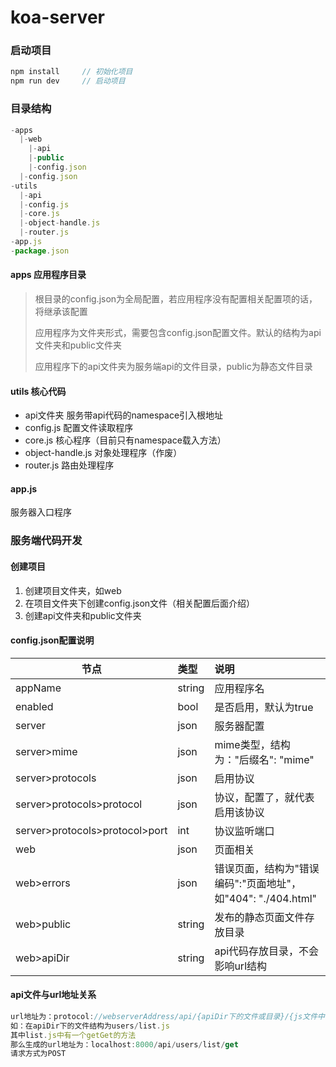 # koa-server
### 启动项目
```javascript
npm install     // 初始化项目
npm run dev     // 启动项目
```

### 目录结构
```javascript
-apps
  |-web
    |-api
    |-public
    |-config.json
  |-config.json
-utils
  |-api
  |-config.js
  |-core.js
  |-object-handle.js
  |-router.js
-app.js
-package.json
```
#### apps 应用程序目录
> <p>根目录的config.json为全局配置，若应用程序没有配置相关配置项的话，将继承该配置</p>
> <p>应用程序为文件夹形式，需要包含config.json配置文件。默认的结构为api文件夹和public文件夹</p>
> <p>应用程序下的api文件夹为服务端api的文件目录，public为静态文件目录</p>

#### utils 核心代码
+ api文件夹 服务带api代码的namespace引入根地址
+ config.js 配置文件读取程序
+ core.js 核心程序（目前只有namespace载入方法）
+ object-handle.js 对象处理程序（作废）
+ router.js 路由处理程序

#### app.js
服务器入口程序

### 服务端代码开发
#### 创建项目
1. 创建项目文件夹，如web
2. 在项目文件夹下创建config.json文件（相关配置后面介绍）
3. 创建api文件夹和public文件夹

#### config.json配置说明
节点|类型|说明
--|:--|:--
appName|string|应用程序名
enabled|bool|是否启用，默认为true
server|json|服务器配置
server>mime|json|mime类型，结构为："后缀名": "mime"
server>protocols|json|启用协议
server>protocols>protocol|json|协议，配置了，就代表启用该协议
server>protocols>protocol>port|int|协议监听端口
web|json|页面相关
web>errors|json|错误页面，结构为"错误编码":"页面地址"，如"404": "./404.html"
web>public|string|发布的静态页面文件存放目录
web>apiDir|string|api代码存放目录，不会影响url结构

#### api文件与url地址关系
```javascript
url地址为：protocol://webserverAddress/api/{apiDir下的文件或目录}/{js文件中的方法名}
如：在apiDir下的文件结构为users/list.js
其中list.js中有一个getGet的方法
那么生成的url地址为：localhost:8000/api/users/list/get
请求方式为POST
```